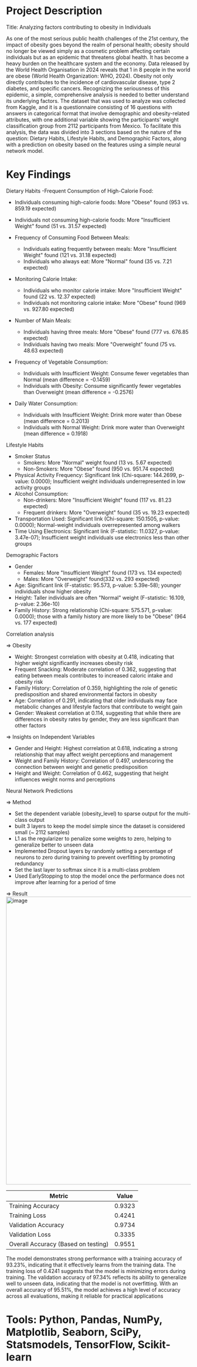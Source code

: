 # Project Description
Title: Analyzing factors contributing to obesity in Individuals

As one of the most serious public health challenges of the 21st century, the impact of obesity goes beyond the realm of personal health; obesity should no longer be viewed simply as a cosmetic problem affecting certain individuals but as an epidemic that threatens global health. It has become a heavy burden on the healthcare system and the economy. Data released by the World Health Organisation in 2024 reveals that 1 in 8 people in the world are obese (World Health Organization: WHO, 2024). Obesity not only directly contributes to the incidence of cardiovascular disease, type 2 diabetes, and specific cancers. Recognizing the seriousness of this epidemic, a simple, comprehensive analysis is needed to better understand its underlying factors. The dataset that was used to analyze was collected from Kaggle, and it is a questionnaire consisting of 16 questions with answers in categorical format that involve demographic and obesity-related attributes, with one additional variable showing the participants' weight classification group from 2112 participants from Mexico. To facilitate this analysis, the data was divided into 3 sections based on the nature of the question: Dietary Habits, Lifestyle Habits, and Demographic Factors, along with a prediction on obesity based on the features using a simple neural network model.

# Key Findings
Dietary Habits
-Frequent Consumption of High-Calorie Food:
  - Individuals consuming high-calorie foods: More "Obese" found (953 vs. 859.19 expected)
  - Individuals not consuming high-calorie foods: More "Insufficient Weight" found (51 vs. 31.57 expected)

- Frequency of Consuming Food Between Meals:
  - Individuals eating frequently between meals: More "Insufficient Weight" found (121 vs. 31.18 expected)
  - Individuals who always eat: More "Normal" found (35 vs. 7.21 expected)

- Monitoring Calorie Intake:
  - Individuals who monitor calorie intake: More "Insufficient Weight" found (22 vs. 12.37 expected)
  - Individuals not monitoring calorie intake: More "Obese" found (969 vs. 927.80 expected)

- Number of Main Meals:
  - Individuals having three meals: More "Obese" found (777 vs. 676.85 expected)
  - Individuals having two meals: More "Overweight" found (75 vs. 48.63 expected)

- Frequency of Vegetable Consumption:
  - Individuals with Insufficient Weight: Consume fewer vegetables than Normal (mean difference = -0.1459)
  - Individuals with Obesity: Consume significantly fewer vegetables than Overweight (mean difference = -0.2576)

- Daily Water Consumption:
  - Individuals with Insufficient Weight: Drink more water than Obese (mean difference = 0.2013)
  - Individuals with Normal Weight: Drink more water than Overweight (mean difference = 0.1918)
    
Lifestyle Habits
- Smoker Status
  - Smokers: More "Normal" weight found (13 vs. 5.67 expected)
  - Non-Smokers: More "Obese" found (950 vs. 951.74 expected)
- Physical Activity Frequency: Significant link (Chi-square: 144.2699, p-value: 0.0000); Insufficient weight individuals underrepresented in low activity groups
- Alcohol Consumption:
  - Non-drinkers: More "Insufficient Weight" found (117 vs. 81.23 expected)
  - Frequent drinkers: More "Overweight" found (35 vs. 19.23 expected)
- Transportation Used: Significant link (Chi-square: 150.1505, p-value: 0.0000); Normal-weight individuals overrepresented among walkers
- Time Using Electronics: Significant link (F-statistic: 11.0327, p-value: 3.47e-07); Insufficient weight individuals use electronics less than other groups

Demographic Factors

- Gender
  - Females: More "Insufficient Weight" found (173 vs. 134 expected)
  - Males: More "Overweight" found(332 vs. 293 expected)
- Age: Significant link (F-statistic: 95.573, p-value: 5.39e-58); younger individuals show higher obesity
- Height: Taller individuals are often "Normal" weight (F-statistic: 16.109, p-value: 2.36e-10)
- Family History: Strong relationship (Chi-square: 575.571, p-value: 0.0000); those with a family history are more likely to be "Obese" (964 vs. 177 expected)

Correlation analysis

=> Obesity
- Weight: Strongest correlation with obesity at 0.418, indicating that higher weight significantly increases obesity risk
- Frequent Snacking: Moderate correlation of 0.362, suggesting that eating between meals contributes to increased caloric intake and obesity risk
- Family History: Correlation of 0.359, highlighting the role of genetic predisposition and shared environmental factors in obesity
- Age: Correlation of 0.291, indicating that older individuals may face metabolic changes and lifestyle factors that contribute to weight gain
- Gender: Weakest correlation at 0.114, suggesting that while there are differences in obesity rates by gender, they are less significant than other factors

=> Insights on Independent Variables
- Gender and Height: Highest correlation at 0.618, indicating a strong relationship that may affect weight perceptions and management
- Weight and Family History: Correlation of 0.497, underscoring the connection between weight and genetic predisposition
- Height and Weight: Correlation of 0.462, suggesting that height influences weight norms and perceptions


Neural Network Predictions

=> Method
- Set the dependent variable (obesity_level) to sparse output for the multi-class output
- built 3 layers to keep the model simple since the dataset is considered small (~ 2112 samples)
- L1 as the regularizer to penalize some weights to zero, helping to generalize better to unseen data
- Implemented Dropout layers by randomly setting a percentage of neurons to zero during training to prevent overfitting by promoting redundancy
- Set the last layer to softmax since it is a multi-class problem
- Used EarlyStopping to stop the model once the performance does not improve after learning for a period of time

=> Result
<img width="984" height="784" alt="image" src="https://github.com/user-attachments/assets/5c1ccb3f-205a-4da7-b21a-7a6099051659" />

| Metric                | Value   |
|-----------------------|---------|
| Training Accuracy      | 0.9323  |
| Training Loss          | 0.4241  |
| Validation Accuracy     | 0.9734  |
| Validation Loss         | 0.3335  |
| Overall Accuracy (Based on testing)        | 0.9551  |

The model demonstrates strong performance with a training accuracy of 93.23%, indicating that it effectively learns from the training data. The training loss of 0.4241 suggests that the model is minimizing errors during training. The validation accuracy of 97.34% reflects its ability to generalize well to unseen data, indicating that the model is not overfitting. With an overall accuracy of 95.51%, the model achieves a high level of accuracy across all evaluations, making it reliable for practical applications

# Tools: Python, Pandas, NumPy, Matplotlib, Seaborn, SciPy, Statsmodels, TensorFlow, Scikit-learn
